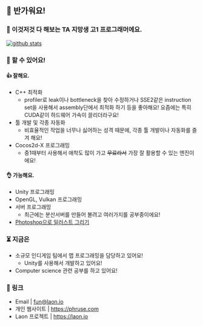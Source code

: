 ## 👋 반가워요!
### 🥳 이것저것 다 해보는 TA 지망생 고1 프로그래머에요.
[![github stats](https://github-readme-stats.vercel.app/api?username=phruse)](https://github.com/anuraghazra/github-readme-stats)
### 🔨 할 수 있어요!
#### 👍 잘해요.
- C++ 최적화
    - profiler로 leak이나 bottleneck을 찾아 수정하거나 SSE2같은 instruction set을 사용해서 assembly단에서 최적화 하기 등을 좋아해요! 요즘에는 특히 CUDA같이 하드웨어 가속이 끌리더라구요!
- 툴 개발 및 각종 자동화
    - 비효율적인 작업을 너무나 싫어하는 성격 때문에, 각종 툴 개발이나 자동화를 즐겨 해요!
- Cocos2d-X 프로그래밍
    - 중1때부터 사용해서 애착도 많이 가고 ~~무료라서~~ 가장 잘 활용할 수 있는 엔진이에요!
#### 👌 가능해요.
- Unity 프로그래밍
- OpenGL, Vulkan 프로그래밍
- 서버 프로그래밍
    - 최근에는 분산서버를 만들어 볼려고 여러가지를 공부중이에요!
- [Photoshop으로 일러스트 그리기](https://www.pixiv.net/users/45348882)

### ⏳ 지금은
- 소규모 인디게임 팀에서 맵 프로그래밍을 담당하고 있어요!
    - Unity를 사용해서 개발하고 있어요! 
- Computer science 관련 공부를 하고 있어요!

### 🔗 링크
- Email | fun@laon.io
- 개인 웹사이트 | https://phruse.com
- Laon 프로젝트 | https://laon.io
